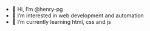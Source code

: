 - 👋 Hi, I’m @henry-pg
- 👀 I’m interested in web development and automation
- 🌱 I’m currently learning html, css and js



